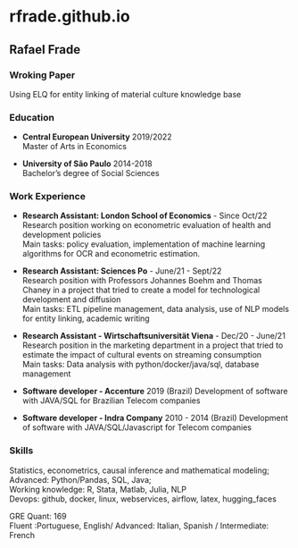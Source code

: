 # rfrade.github.io

## Rafael Frade

### Wroking Paper
Using ELQ for entity linking of material culture knowledge base

### Education
* **Central European University** 2019/2022  
Master of Arts in Economics


* **University of São Paulo** 2014-2018  
Bachelor’s degree of Social Sciences

### Work Experience
* **Research Assistant: London School of Economics** - Since Oct/22  
Research position working on econometric evaluation of health and development policies  
Main tasks: policy evaluation, implementation of machine learning algorithms for OCR and econometric estimation.


* **Research Assistant: Sciences Po** - June/21 - Sept/22  
Research position with Professors Johannes Boehm and Thomas Chaney in a project that tried to create a model for technological development and diffusion  
Main tasks: ETL pipeline management, data analysis,  use of NLP models for entity linking, academic writing


* **Research Assistant - Wirtschaftsuniversität Viena** - Dec/20 - June/21  
Research position in the marketing department in a project that tried to estimate the impact of cultural events on streaming consumption  
Main tasks: Data analysis with python/docker/java/sql, database management


* **Software developer - Accenture** 2019 (Brazil)
Development of software with JAVA/SQL for Brazilian Telecom companies


* **Software developer - Indra Company** 2010 - 2014 (Brazil)
Development of software with JAVA/SQL/Javascript for Telecom companies

### Skills

Statistics, econometrics, causal inference and mathematical modeling;  
Advanced: Python/Pandas, SQL, Java;  
Working knowledge: R, Stata, Matlab, Julia, NLP  
Devops: github, docker, linux, webservices, airflow, latex, hugging_faces


GRE Quant: 169  
Fluent :Portuguese, English/ Advanced: Italian, Spanish / Intermediate: French
